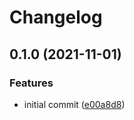 # Changelog

## 0.1.0 (2021-11-01)


### Features

* initial commit ([e00a8d8](https://www.github.com/Mesteery/y4m/commit/e00a8d84e55d024a7c0eb10a6330cbf1475287bd))
